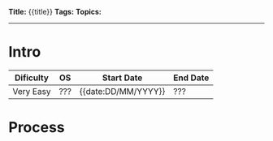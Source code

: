 **Title:** {{title}}
**Tags:** 
**Topics:** 

---

# Intro
| Dificulty | OS | Start Date | End Date |
|---|---|---|---|
| Very Easy | ??? | {{date:DD/MM/YYYY}} | ??? |

# Process